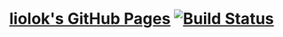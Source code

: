 # [liolok's GitHub Pages](https://liolok.github.io) [![Build Status](https://travis-ci.org/liolok/liolok.github.io.svg?branch=source)](https://travis-ci.org/liolok/liolok.github.io)